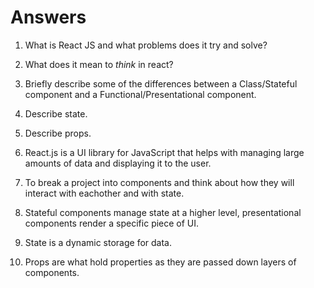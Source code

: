 # Answers

1.  What is React JS and what problems does it try and solve?

2.  What does it mean to _think_ in react?

3.  Briefly describe some of the differences between a Class/Stateful component and a Functional/Presentational component.

4.  Describe state.

5.  Describe props.




1. React.js is a UI library for JavaScript that helps with managing large amounts of data and displaying it to the user.

2. To break a project into components and think about how they will interact with eachother and with state.

3. Stateful components manage state at a higher level, presentational components render a specific piece of UI. 

4. State is a dynamic storage for data.

5. Props are what hold properties as they are passed down layers of components. 